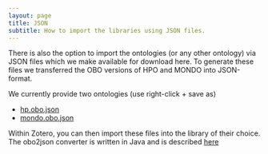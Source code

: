 ```yaml
---
layout: page
title: JSON
subtitle: How to import the libraries using JSON files.
---
```


There is also the option to import the ontologies (or any other ontology) via JSON files which we make available for download here. To generate these files we transferred the OBO versions of HPO and MONDO into JSON-format.

We currently provide two ontologies (use right-click + save as) 

 - [hp.obo.json](/json/hp.obo.json)
 - [mondo.obo.json](/json/mondo.obo.json)

Within Zotero, you can then import these files into the library of their choice. 
The obo2json converter is written in Java and is described [here](/data_obo2json) 

